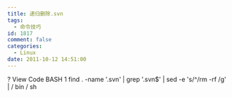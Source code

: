```yaml
---
title: 递归删除.svn
tags:
  - 命令技巧
id: 1817
comment: false
categories:
  - Linux
date: 2011-10-12 14:51:00
---
```


?
View Code
BASH
1
find
.
-name
'.svn'
|
grep
'.svn$'
|
sed
-e
's/^/rm -rf /g'
|
/
bin
/
sh